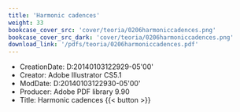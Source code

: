 ```yaml
---
title: 'Harmonic cadences'
weight: 33
bookcase_cover_src: 'cover/teoria/0206harmoniccadences.png'
bookcase_cover_src_dark: 'cover/teoria/0206harmoniccadences.png'
download_link: '/pdfs/teoria/0206harmoniccadences.pdf'
---
```


- CreationDate: D:20140103122929-05'00'
- Creator: Adobe Illustrator CS5.1
- ModDate: D:20140103122930-05'00'
- Producer: Adobe PDF library 9.90
- Title: Harmonic cadences
{{< button >}}
